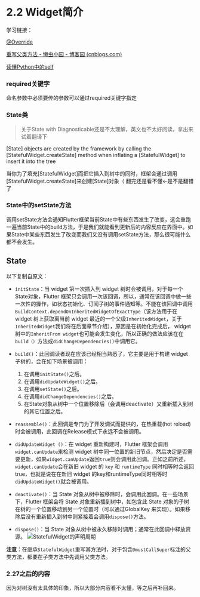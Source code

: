 # 2.2 Widget简介

学习链接：

[@Override](https://blog.csdn.net/upc1607020107/article/details/81274398)

[重写父类方法 - 懒虫小园 - 博客园 (cnblogs.com)](https://www.cnblogs.com/hwtfamily/p/9092988.html)

[读懂Python中的self](https://blog.csdn.net/xrinosvip/article/details/89647884)

### required关键字

命名参数中必须要传的参数可以通过required关键字指定

### State类

>   关于State<T extends StatefulWiget> with Diagnosticable还是不太理解，英文也不太好阅读，拿出来试着翻译下

[State] objects are created by the framework by calling the [StatefulWidget.createState] method when inflating a [StatefulWidget] to insert it into the tree

当你为了填充[StatefulWidget]而把它插入到树中的同时，框架会通过调用[StatefulWidget.createState]来创建[State]对象（ 翻完还是看不懂<-是不是翻错了

### State中的setState方法

调用setState方法会通知Flutter框架当前State中有些东西发生了改变，这会重跑一遍当前State中的build方法，于是我们就能看到更新后的内容反应在界面中。如果State中某些东西发生了改变而我们又没有调用setState方法，那么很可能什么都不会发生。

## State

以下复制自原文：

-   `initState`：当 widget 第一次插入到 widget 树时会被调用，对于每一个State对象，Flutter 框架只会调用一次该回调，所以，通常在该回调中做一些一次性的操作，如状态初始化、订阅子树的事件通知等。不能在该回调中调用`BuildContext.dependOnInheritedWidgetOfExactType`（该方法用于在 widget 树上获取离当前 widget 最近的一个父级`InheritedWidget`，关于`InheritedWidget`我们将在后面章节介绍），原因是在初始化完成后， widget 树中的`InheritFrom widget`也可能会发生变化，所以正确的做法应该在在`build（）`方法或`didChangeDependencies()`中调用它。

-   `build()`：此回调读者现在应该已经相当熟悉了，它主要是用于构建 widget 子树的，会在如下场景被调用：
    1.  在调用`initState()`之后。
    2.  在调用`didUpdateWidget()`之后。
    3.  在调用`setState()`之后。
    4.  在调用`didChangeDependencies()`之后。
    5.  在State对象从树中一个位置移除后（会调用deactivate）又重新插入到树的其它位置之后。

-   `reassemble()`：此回调是专门为了开发调试而提供的，在热重载(hot reload)时会被调用，此回调在Release模式下永远不会被调用。

-   `didUpdateWidget ()`：在 widget 重新构建时，Flutter 框架会调用`widget.canUpdate`来检测 widget 树中同一位置的新旧节点，然后决定是否需要更新，如果`widget.canUpdate`返回`true`则会调用此回调。正如之前所述，`widget.canUpdate`会在新旧 widget 的 `key` 和 `runtimeType` 同时相等时会返回true，也就是说在在新旧 widget 的key和runtimeType同时相等时`didUpdateWidget()`就会被调用。

-   `deactivate()`：当 State 对象从树中被移除时，会调用此回调。在一些场景下，Flutter 框架会将 State 对象重新插到树中，如包含此 State 对象的子树在树的一个位置移动到另一个位置时（可以通过GlobalKey 来实现）。如果移除后没有重新插入到树中则紧接着会调用`dispose()`方法。
-   `dispose()`：当 State 对象从树中被永久移除时调用；通常在此回调中释放资源。
 ![StatefulWidget的声明周期](https://book.flutterchina.club/assets/img/2-5.a59bef97.jpg)

**注意**：在继承`StatefulWidget`重写其方法时，对于包含`@mustCallSuper`标注的父类方法，都要在子类方法中先调用父类方法。

### 2.27之后的内容

因为对树没有太具体的印象，所以大部分内容看不太懂，等之后再补回来。